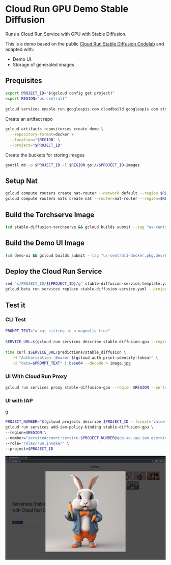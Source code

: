 # Cloud Run GPU Demo Stable Diffusion

Runs a Cloud Run Service with GPU with Stable Diffusion.

This is a demo based on the public [Cloud Run Stable Diffusion Codelab](https://codelabs.developers.google.com/codelabs/how-to-use-stable-diffusion-cloud-run-gpu) and adapted with:
- Demo UI
- Storage of generated images

## Prequisites

```sh
export PROJECT_ID="$(gcloud config get project)" 
export REGION="us-central1"

gcloud services enable run.googleapis.com cloudbuild.googleapis.com storage.googleapis.com --project $PROJECT_ID
```

Create an artifact repo

```sh
gcloud artifacts repositories create demo \
  --repository-format=docker \
  --location="$REGION" \
  --project="$PROJECT_ID"
```

Create the buckets for storing images

```sh
gsutil mb -p $PROJECT_ID -l $REGION gs://$PROJECT_ID-images 
```

## Setup Nat

```sh
gcloud compute routers create nat-router --network default --region $REGION --project $PROJECT_ID
gcloud compute routers nats create nat --router=nat-router --region=$REGION --auto-allocate-nat-external-ips --nat-all-subnet-ip-ranges  --project $PROJECT_ID
```

## Build the Torchserve Image

```sh
(cd stable-diffusion-torchserve && gcloud builds submit --tag "us-central1-docker.pkg.dev/$PROJECT_ID/demo/torchserve-stable-diffusion" --project $PROJECT_ID)
```

## Build the Demo UI Image

```sh
(cd demo-ui && gcloud builds submit --tag "us-central1-docker.pkg.dev/$PROJECT_ID/demo/demo-ui" --project $PROJECT_ID)
```

## Deploy the Cloud Run Service

```sh
sed "s/PROJECT_ID/${PROJECT_ID}/g" stable-diffusion-service.template.yaml > stable-diffusion-service.yaml
gcloud beta run services replace stable-diffusion-service.yaml --project $PROJECT_ID
```

## Test it


### CLI Test

```sh
PROMPT_TEXT="a cat sitting in a magnolia tree"

SERVICE_URL=$(gcloud run services describe stable-diffusion-gpu --region $REGION --format 'value(status.url)' --project $PROJECT_ID)

time curl $SERVICE_URL/predictions/stable_diffusion \
   -H "Authorization: Bearer $(gcloud auth print-identity-token)" \
   -d "data=$PROMPT_TEXT" | base64 --decode > image.jpg
```


### UI With Cloud Run Proxy

```sh
gcloud run services proxy stable-diffusion-gpu --region $REGION --port=8081 --project=$PROJECT_ID 
```

### UI with IAP

g
```sh
PROJECT_NUMBER="$(gcloud projects describe $PROJECT_ID --format='value(projectNumber)')"
gcloud run services add-iam-policy-binding stable-diffusion-gpu \
--region=$REGION \
--member="serviceAccount:service-$PROJECT_NUMBER@gcp-sa-iap.iam.gserviceaccount.com" \
--role='roles/run.invoker' \
--project=$PROJECT_ID
```

![](./img/demo.png)